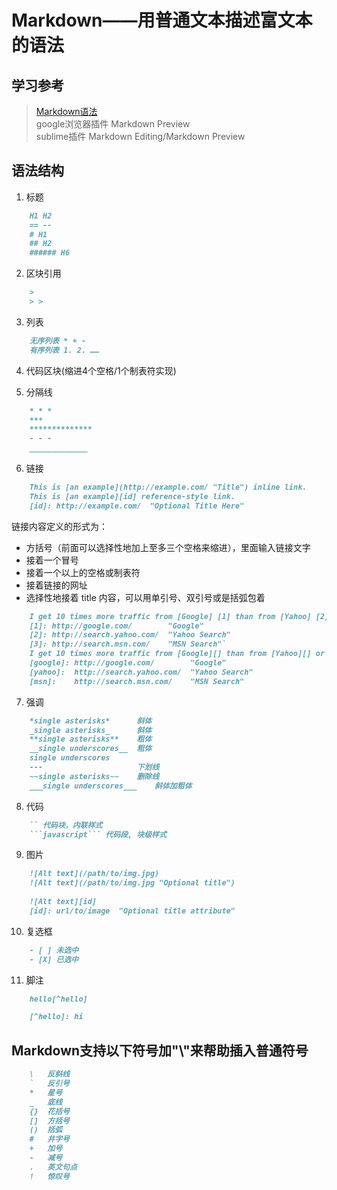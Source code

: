 # Markdown——用普通文本描述富文本的语法

## 学习参考
> [Markdown语法](http://wowubuntu.com/markdown/)  
> google浏览器插件 Markdown Preview  
> sublime插件 Markdown Editing/Markdown Preview

## 语法结构
1. 标题  
```markdown
    H1 H2
    == --
    # H1
    ## H2
    ###### H6
```

2. 区块引用  
```markdown
    >
    > >
```
 
3. 列表  
```markdown
    无序列表 * + -
    有序列表 1. 2. ……
```

4. 代码区块(缩进4个空格/1个制表符实现)

5. 分隔线  
```markdown
    * * *
    ***
    **************
    - - - 
    _____________
```

6. 链接  
```markdown
    This is [an example](http://example.com/ "Title") inline link.
    This is [an example][id] reference-style link.
    [id]: http://example.com/  "Optional Title Here"
```
  
链接内容定义的形式为：  
   - 方括号（前面可以选择性地加上至多三个空格来缩进），里面输入链接文字  
   - 接着一个冒号  
   - 接着一个以上的空格或制表符  
   - 接着链接的网址  
   - 选择性地接着 title 内容，可以用单引号、双引号或是括弧包着   
```markdown
    I get 10 times more traffic from [Google] [1] than from [Yahoo] [2] or [MSN] [3].
    [1]: http://google.com/        "Google"  
    [2]: http://search.yahoo.com/  "Yahoo Search"  
    [3]: http://search.msn.com/    "MSN Search"`  
    I get 10 times more traffic from [Google][] than from [Yahoo][] or [MSN][].
    [google]: http://google.com/        "Google"  
    [yahoo]:  http://search.yahoo.com/  "Yahoo Search"  
    [msn]:    http://search.msn.com/    "MSN Search" 
```

7. 强调  
```markdown
    *single asterisks*      斜体
    _single asterisks_      斜体
    **single asterisks**    粗体
    __single underscores__  粗体
    single underscores
    ---                     下划线
    ~~single asterisks~~    删除线
    ___single underscores___    斜体加粗体
```

8. 代码  
``` markdown 
    `` 代码块，内联样式
    ```javascript``` 代码段, 块级样式  
```  

9. 图片  
```markdown  
    ![Alt text](/path/to/img.jpg)  
    ![Alt text](/path/to/img.jpg "Optional title")  
      
    ![Alt text][id]  
    [id]: url/to/image  "Optional title attribute"  
```

10. 复选框
```markdown
    - [ ] 未选中
    - [X] 已选中
``` 

11. 脚注
```markdown
    hello[^hello]   

    [^hello]: hi
```


## Markdown支持以下符号加"\\"来帮助插入普通符号
```markdown
    \   反斜线
    `   反引号
    *   星号
    _   底线
    {}  花括号
    []  方括号
    ()  括弧
    #   井字号
    +   加号
    -   减号
    .   英文句点
    !   惊叹号
```
   